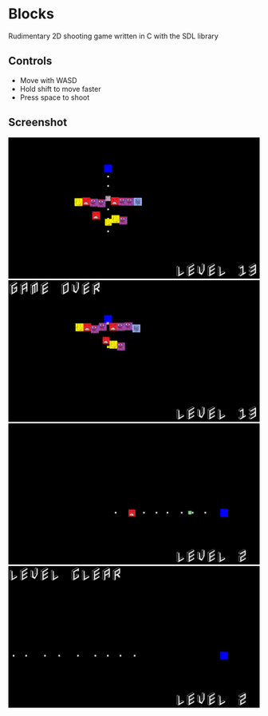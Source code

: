 # Blocks
Rudimentary 2D shooting game written in C with the SDL library

## Controls
- Move with WASD
- Hold shift to move faster
- Press space to shoot

## Screenshot
<img src="https://raw.githubusercontent.com/clovis-p/blocks/main/screenshots/screenshot2.png" title="Screenshot">
<img src="https://raw.githubusercontent.com/clovis-p/blocks/main/screenshots/screenshot3.png" title="Screenshot">
<img src="https://raw.githubusercontent.com/clovis-p/blocks/main/screenshots/screenshot4.png" title="Screenshot">
<img src="https://raw.githubusercontent.com/clovis-p/blocks/main/screenshots/screenshot5.png" title="Screenshot">
